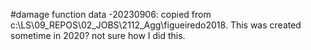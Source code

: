 #damage function data
 -20230906: copied from c:\LS\09_REPOS\02_JOBS\2112_Agg\figueiredo2018\. This was created sometime in 2020? not sure how I did this.